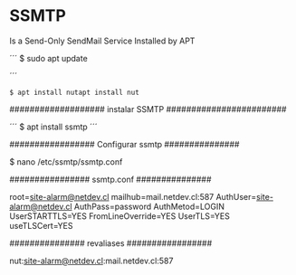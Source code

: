 # SSMTP
Is a Send-Only SendMail Service Installed by APT 

´´´
$ sudo apt update

´´´

``` 
$ apt install nutapt install nut
```

################### instalar SSMTP ########################

´´´
$ apt install ssmtp
´´´

################# Configurar ssmtp ###############

$ nano /etc/ssmtp/ssmtp.conf

################ ssmtp.conf  ###############

root=site-alarm@netdev.cl
mailhub=mail.netdev.cl:587
AuthUser=site-alarm@netdev.cl
AuthPass=password
AuthMetod=LOGIN
UserSTARTTLS=YES
FromLineOverride=YES
UserTLS=YES
useTLSCert=YES

############### revaliases #################

nut:site-alarm@netdev.cl:mail.netdev.cl:587
